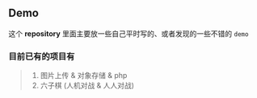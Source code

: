 ## Demo
这个 **repository** 里面主要放一些自己平时写的、或者发现的一些不错的 `demo`
### 目前已有的项目有
> 1. 图片上传 & 对象存储 & php
> 2. 六子棋 (人机对战 & 人人对战)